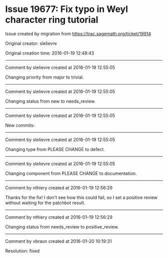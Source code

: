 # Issue 19677: Fix typo in Weyl character ring tutorial

Issue created by migration from https://trac.sagemath.org/ticket/19914

Original creator: slelievre

Original creation time: 2016-01-19 12:48:43




---

Comment by slelievre created at 2016-01-19 12:55:05

Changing priority from major to trivial.


---

Comment by slelievre created at 2016-01-19 12:55:05

Changing status from new to needs_review.


---

Comment by slelievre created at 2016-01-19 12:55:05

New commits:


---

Comment by slelievre created at 2016-01-19 12:55:05

Changing type from PLEASE CHANGE to defect.


---

Comment by slelievre created at 2016-01-19 12:55:05

Changing component from PLEASE CHANGE to documentation.


---

Comment by nthiery created at 2016-01-19 12:56:29

Thanks for the fix!
I don't see how this could fail, so I set a positive review without waiting for the patchbot result.


---

Comment by nthiery created at 2016-01-19 12:56:29

Changing status from needs_review to positive_review.


---

Comment by vbraun created at 2016-01-20 10:19:31

Resolution: fixed
